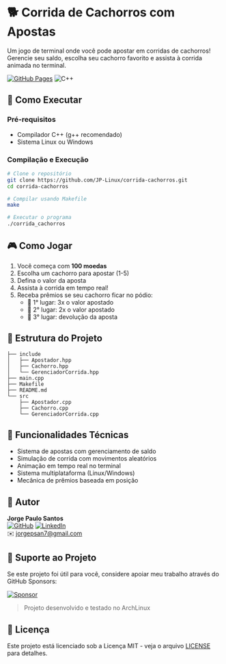 # 🐕 Corrida de Cachorros com Apostas

Um jogo de terminal onde você pode apostar em corridas de cachorros! Gerencie seu saldo, escolha seu cachorro favorito e assista à corrida animada no terminal.

[![GitHub Pages](https://img.shields.io/badge/GitHub%20Pages-Live-brightgreen)](https://jp-linux.github.io)
![C++](https://img.shields.io/badge/-C++-blue?logo=cplusplus)

## 🚀 Como Executar

### Pré-requisitos
- Compilador C++ (g++ recomendado)
- Sistema Linux ou Windows

### Compilação e Execução
```bash
# Clone o repositório
git clone https://github.com/JP-Linux/corrida-cachorros.git
cd corrida-cachorros

# Compilar usando Makefile
make

# Executar o programa
./corrida_cachorros
```

## 🎮 Como Jogar
1. Você começa com **100 moedas**
2. Escolha um cachorro para apostar (1-5)
3. Defina o valor da aposta
4. Assista à corrida em tempo real!
5. Receba prêmios se seu cachorro ficar no pódio:
   - 🥇 1° lugar: 3x o valor apostado
   - 🥈 2° lugar: 2x o valor apostado
   - 🥉 3° lugar: devolução da aposta

## 🧩 Estrutura do Projeto
```
├── include
│   ├── Apostador.hpp
│   ├── Cachorro.hpp
│   └── GerenciadorCorrida.hpp
├── main.cpp
├── Makefile
├── README.md
└── src
    ├── Apostador.cpp
    ├── Cachorro.cpp
    └── GerenciadorCorrida.cpp
```

## 🔧 Funcionalidades Técnicas
- Sistema de apostas com gerenciamento de saldo
- Simulação de corrida com movimentos aleatórios
- Animação em tempo real no terminal
- Sistema multiplataforma (Linux/Windows)
- Mecânica de prêmios baseada em posição

## 👤 Autor
**Jorge Paulo Santos**  
[![GitHub](https://img.shields.io/badge/GitHub-JP--Linux-blue?style=flat&logo=github)](https://github.com/JP-Linux) 
[![LinkedIn](https://img.shields.io/badge/LinkedIn-jorgepaulo--santos-blue?style=flat&logo=linkedin)](https://www.linkedin.com/in/jorgepaulo-santos/)  
✉️ jorgepsan7@gmail.com

## 💝 Suporte ao Projeto

Se este projeto foi útil para você, considere apoiar meu trabalho através do GitHub Sponsors:

[![Sponsor](https://img.shields.io/badge/Sponsor-JP_Linux-ea4aaa?style=for-the-badge&logo=githubsponsors)](https://github.com/sponsors/JP-Linux)

> Projeto desenvolvido e testado no ArchLinux


## 📄 Licença

Este projeto está licenciado sob a Licença MIT - veja o arquivo [LICENSE](LICENSE) para detalhes.
